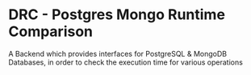 # DRC - Postgres Mongo Runtime Comparison
A Backend which provides interfaces for PostgreSQL &amp; MongoDB Databases, in order to check the execution time for various operations